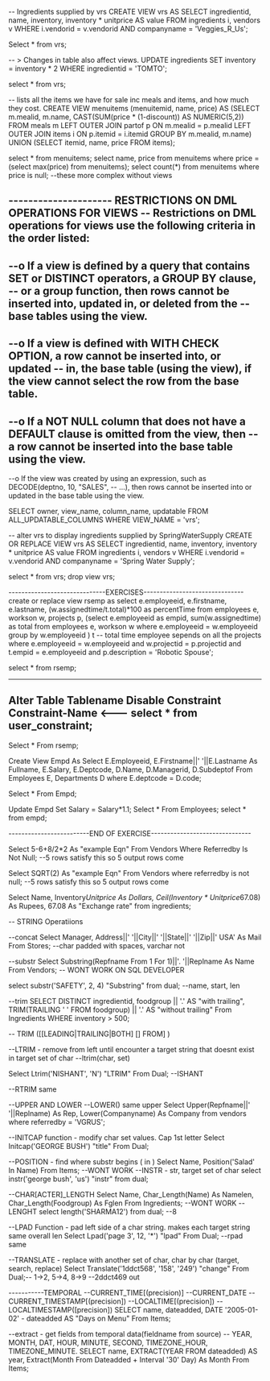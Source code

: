 -- Ingredients supplied by vrs
CREATE VIEW vrs AS
SELECT ingredientid, name, inventory, inventory * unitprice AS value
FROM ingredients i, vendors v
WHERE i.vendorid = v.vendorid AND companyname = 'Veggies_R_Us';

Select * from vrs;

-- > Changes in table also affect views.
UPDATE ingredients
SET inventory = inventory * 2
WHERE ingredientid = 'TOMTO';

select * from vrs;

-- lists all the items we have for sale inc meals and items, and how much they cost.
CREATE VIEW menuitems (menuitemid, name, price) AS
(SELECT m.mealid, m.name, CAST(SUM(price * (1-discount)) AS NUMERIC(5,2))
FROM meals m LEFT OUTER JOIN partof p ON m.mealid = p.mealid
LEFT OUTER JOIN items i ON p.itemid = i.itemid
GROUP BY m.mealid, m.name)
UNION
(SELECT itemid, name, price FROM items);

select * from menuitems;
select name, price from menuitems where price = (select max(price) from menuitems);
select count(*) from menuitems where price is null; --these more complex without views

--------------------- RESTRICTIONS ON DML OPERATIONS FOR VIEWS
-- Restrictions on DML operations for views use the following criteria in the order listed:
--
--o If a view is defined by a query that contains SET or DISTINCT operators, a GROUP BY clause,
--  or a group function, then rows cannot be inserted into, updated in, or deleted from the
--  base tables using the view.
--
--o If a view is defined with WITH CHECK OPTION, a row cannot be inserted into, or updated
--  in, the base table (using the view), if the view cannot select the row from the base table.
--
--o If a NOT NULL column that does not have a DEFAULT clause is omitted from the view, then
--  a row cannot be inserted into the base table using the view.
--
--o If the view was created by using an expression, such as DECODE(deptno, 10, "SALES",
--  ...), then rows cannot be inserted into or updated in the base table using the view.


SELECT owner, view_name, column_name, updatable FROM ALL_UPDATABLE_COLUMNS 
     WHERE VIEW_NAME = 'vrs';
     
-- alter vrs to display ingredients supplied by SpringWaterSupply
CREATE OR REPLACE VIEW vrs AS
SELECT ingredientid, name, inventory, inventory * unitprice AS value
FROM ingredients i, vendors v
WHERE i.vendorid = v.vendorid AND companyname = 'Spring Water Supply';

select * from vrs;
drop view vrs;


------------------------------EXERCISES-------------------------------
create or replace view rsemp as
select e.employeeid, e.firstname, e.lastname, (w.assignedtime/t.total)*100 as percentTime
from employees e, workson w, projects p, 
  (select e.employeeid as empid, sum(w.assignedtime) as total
      from employees e, workson w
      where e.employeeid = w.employeeid
      group by w.employeeid
      ) t  -- total time employee sepends on all the projects
where e.employeeid = w.employeeid and w.projectid = p.projectid and t.empid = e.employeeid
and p.description = 'Robotic Spouse';

select * from rsemp;


-----------------------------------------------------------------------
Alter Table Tablename
Disable Constraint Constraint-Name <--- select * from user_constraint;
-----------------------------------------------------------------------




Select * From rsemp;

Create View Empd As
Select E.Employeeid, E.Firstname||' '||E.Lastname As Fullname, E.Salary, E.Deptcode, D.Name, D.Managerid, D.Subdeptof
From Employees E, Departments D
where E.deptcode = D.code;

Select * From Empd;

Update Empd Set Salary = Salary*1.1;
Select * From Employees;
select * from empd;


-------------------------END OF EXERCISE-------------------------------

Select 5-6+8/2*2 As "example Eqn"
From Vendors
Where Referredby Is Not Null;   --5 rows satisfy this so 5 output rows come

Select SQRT(2) As "example Eqn"
From Vendors
where referredby is not null;   --5 rows satisfy this so 5 output rows come

Select Name, Inventory*Unitprice As Dollars,
Ceil(Inventory * Unitprice*67.08) As Rupees, 67.08 As "Exchange rate"
from ingredients;

-- STRING Operatiions

--concat
Select Manager, Address||' '||City||' '||State||' '||Zip||' USA'  As Mail
From Stores; --char padded with spaces, varchar not

--substr
Select Substring(Repfname From 1 For 1)||'. '||Replname As Name 
From Vendors; -- WONT WORK ON SQL DEVELOPER

select substr('SAFETY', 2, 4) "Substring" from dual; --name, start, len

--trim
SELECT DISTINCT ingredientid, foodgroup || '.' AS "with trailing",
TRIM(TRAILING ' ' FROM foodgroup) || '.' AS "without trailing"
From Ingredients
WHERE inventory > 500;

-- TRIM ([[LEADING|TRAILING|BOTH] [<trim characters>] FROM] <source>)


--LTRIM - remove from left until encounter a target string that doesnt exist in target set of char
--ltrim(char, set)

Select Ltrim('NISHANT', 'N') "LTRIM" From Dual;  --ISHANT

--RTRIM same

--UPPER AND LOWER
--LOWER(<source>) same upper
Select Upper(Repfname||' '||Replname) As Rep, Lower(Companyname) As Company
from vendors where referredby = 'VGRUS';



--INITCAP function - modify char set values. Cap 1st letter
Select Initcap('GEORGE BUSH') "title" From Dual;


--POSITION - find where substr begins (<substr> in <source>)
Select Name, Position('Salad' In Name) From Items; --WONT WORK
--INSTR - str, target set of char
select instr('george bush', 'us') "instr" from dual;


--CHAR[ACTER]_LENGTH
Select Name, Char_Length(Name) As Namelen, Char_Length(Foodgroup) As Fglen 
From Ingredients; --WONT WORK
--LENGHT
select length('SHARMA12') from dual; --8


--LPAD Function - pad left side of a char string. makes each target string same overall len
Select Lpad('page 3', 12, '*') "lpad" From Dual;
--rpad same


--TRANSLATE - replace with another set of char, char by char (target, search, replace)
Select Translate('1ddct568', '158', '249') "change" From Dual;-- 1->2, 5->4, 8->9
--2ddct469 out




-----------TEMPORAL
--CURRENT_TIME[(precision)]
--CURRENT_DATE
--CURRENT_TIMESTAMP[(precision])
--LOCALTIME[(precision])
--LOCALTIMESTAMP([precision])
SELECT name, dateadded, DATE '2005-01-02' - dateadded AS "Days on Menu"
From Items;


--extract - get fields from temporal data(fieldname from source)
-- YEAR, MONTH, DAT, HOUR, MINUTE, SECOND, TIMEZONE_HOUR, TIMEZONE_MINUTE.
SELECT name, EXTRACT(YEAR FROM dateadded) AS year,
Extract(Month From Dateadded + Interval '30' Day) As Month From Items;
